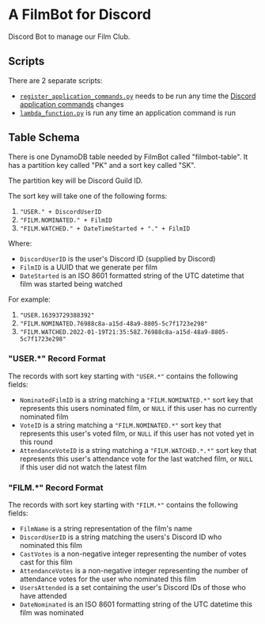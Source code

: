 # A FilmBot for Discord

Discord Bot to manage our Film Club.

## Scripts

There are 2 separate scripts:
  * [`register_application_commands.py`](register_application_commands/register_application_commands.py) needs to be run any time the [Discord application commands](https://discord.com/developers/docs/interactions/application-commands) changes
  * [`lambda_function.py`](discord_handler/lambda_function.py) is run any time an application command is run

## Table Schema

There is one DynamoDB table needed by FilmBot called "filmbot-table".  It has a partition key 
called "PK" and a sort key called "SK".

The partition key will be Discord Guild ID.

The sort key will take one of the following forms:
  1. `"USER." + DiscordUserID`
  2. `"FILM.NOMINATED." + FilmID`
  3. `"FILM.WATCHED." + DateTimeStarted + "." + FilmID`

Where:
  * `DiscordUserID` is the user's Discord ID (supplied by Discord)
  * `FilmID` is a UUID that we generate per film
  * `DateStarted` is an ISO 8601 formatted string of the UTC datetime that
     film was started being watched

For example:
  1. `"USER.16393729388392"`
  2. `"FILM.NOMINATED.76988c8a-a15d-48a9-8805-5c7f1723e298"`
  3. `"FILM.WATCHED.2022-01-19T21:35:58Z.76988c8a-a15d-48a9-8805-5c7f1723e298"`

### "USER.*" Record Format

The records with sort key starting with `"USER.*"` contains the following
fields:
  * `NominatedFilmID` is a string matching a `"FILM.NOMINATED.*"` sort key that represents this users nominated film, or `NULL` if this user has no currently nominated film
  * `VoteID` is a string matching a `"FILM.NOMINATED.*"` sort key that represents this user's voted film, or `NULL` if this user has not voted yet in this round
  * `AttendanceVoteID` is a string matching a `"FILM.WATCHED.*.*"` sort key that represents this user's attendance vote for the last watched film, or `NULL` if this user did not watch the latest film

### "FILM.*" Record Format

The records with sort key starting with `"FILM.*"` contains the following fields:
  * `FilmName` is a string representation of the film's name
  * `DiscordUserID` is a string matching the users's Discord ID who nominated this film
  * `CastVotes` is a non-negative integer representing the number of votes cast for this film
  * `AttendanceVotes` is a non-negative integer representing the number of attendance votes for the user who nominated this film
  * `UsersAttended` is a set containing the user's Discord IDs of those who have attended
  * `DateNominated` is an ISO 8601 formatting string of the UTC datetime this film was nominated
